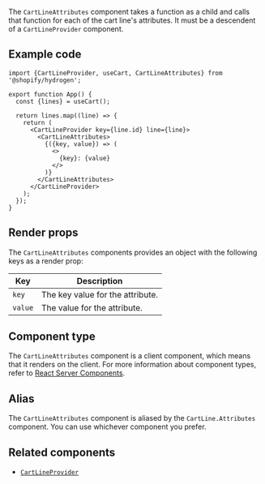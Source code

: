 <!-- This file is generated from source code in the Shopify/hydrogen repo. Edit the files in /packages/hydrogen/src/components/CartLineAttributes and run 'yarn generate-docs' at the root of this repo. For more information, refer to https://github.com/Shopify/shopify-dev/blob/main/content/internal/operations/hydrogen-reference-docs.md. -->

The `CartLineAttributes` component takes a function as a child and calls that function for each of the
cart line's attributes. It must be a descendent of a `CartLineProvider` component.

## Example code

```tsx
import {CartLineProvider, useCart, CartLineAttributes} from '@shopify/hydrogen';

export function App() {
  const {lines} = useCart();

  return lines.map((line) => {
    return (
      <CartLineProvider key={line.id} line={line}>
        <CartLineAttributes>
          {({key, value}) => (
            <>
              {key}: {value}
            </>
          )}
        </CartLineAttributes>
      </CartLineProvider>
    );
  });
}
```

## Render props

The `CartLineAttributes` components provides an object with the following keys as a render prop:

| Key     | Description                      |
| ------- | -------------------------------- |
| `key`   | The key value for the attribute. |
| `value` | The value for the attribute.     |

## Component type

The `CartLineAttributes` component is a client component, which means that it renders on the client. For more information about component types, refer to [React Server Components](/custom-storefronts/hydrogen/framework/react-server-components).

## Alias

The `CartLineAttributes` component is aliased by the `CartLine.Attributes` component. You can use whichever component you prefer.

## Related components

- [`CartLineProvider`](/api/hydrogen/components/cart/cartlineprovider)

